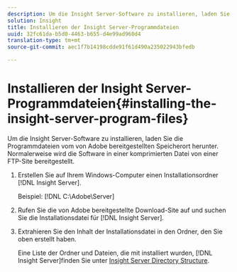 ```yaml
---
description: Um die Insight Server-Software zu installieren, laden Sie die Programmdateien vom von Adobe bereitgestellten Speicherort herunter. Normalerweise wird die Software in einer komprimierten Datei von einer FTP-Site bereitgestellt.
solution: Insight
title: Installieren der Insight Server-Programmdateien
uuid: 32fc61da-b5d0-4463-b655-d4e99ad960d4
translation-type: tm+mt
source-git-commit: aec1f7b14198cdde91f61d490a235022943bfedb

---
```



# Installieren der Insight Server-Programmdateien{#installing-the-insight-server-program-files}

Um die Insight Server-Software zu installieren, laden Sie die Programmdateien vom von Adobe bereitgestellten Speicherort herunter. Normalerweise wird die Software in einer komprimierten Datei von einer FTP-Site bereitgestellt.

1. Erstellen Sie auf Ihrem Windows-Computer einen Installationsordner [!DNL Insight Server].

   Beispiel: [!DNL C:\Adobe\Server]

1. Rufen Sie die von Adobe bereitgestellte Download-Site auf und suchen Sie die Installationsdatei für [!DNL Insight Server].
1. Extrahieren Sie den Inhalt der Installationsdatei in den Ordner, den Sie oben erstellt haben.

   Eine Liste der Ordner und Dateien, die mit installiert wurden, [!DNL Insight Server]finden Sie unter [Insight Server Directory Structure](../../../../home/c-inst-svr/c-cfg-stgs-ref/c-ins-svr-dir-str.md#concept-5bcc8cf6d4d44fa6be43a97d23d1a20c).

